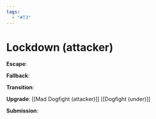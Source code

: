 ```yaml
---
tags:
  - "#T3"
---
```


# Lockdown (attacker)

**Escape**:

**Fallback**:

**Transition**:

**Upgrade**:
[[Mad Dogfight (attacker)]]
[[Dogfight (under)]]

**Submission**:
